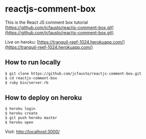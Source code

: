 # reactjs-comment-box

This is the React JS comment box tutorial [https://github.com/jcfausto/reactjs-comment-box.git](https://github.com/jcfausto/reactjs-comment-box.git)

Live on heroku: [https://tranquil-reef-1024.herokuapp.com/](https://tranquil-reef-1024.herokuapp.com/)

## How to run locally

```sh
$ git clone https://github.com/jcfausto/reactjs-comment-box.git
$ cd reactjs-comment-box
$ ruby bin/server.rb
```

## How to deploy on heroku

```sh
$ heroku login
$ heroku create
$ git push heroku master
$ heroku open
```

Visit: [http://localhost:3000/](http://localhost:3000/)
